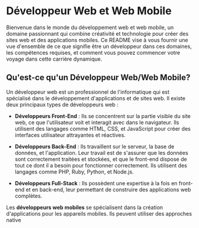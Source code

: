 # Développeur Web et Web Mobile

Bienvenue dans le monde du développement web et web mobile, un domaine passionnant qui combine créativité et technologie pour créer des sites web et des applications mobiles. Ce README vise à vous fournir une vue d'ensemble de ce que signifie être un développeur dans ces domaines, les compétences requises, et comment vous pouvez commencer votre voyage dans cette carrière dynamique.

## Qu'est-ce qu'un Développeur Web/Web Mobile?

Un développeur web est un professionnel de l'informatique qui est spécialisé dans le développement d'applications et de sites web. Il existe deux principaux types de développeurs web :

- **Développeurs Front-End** : Ils se concentrent sur la partie visible du site web, ce que l'utilisateur voit et interagit avec dans le navigateur. Ils utilisent des langages comme HTML, CSS, et JavaScript pour créer des interfaces utilisateur attrayantes et réactives.

- **Développeurs Back-End** : Ils travaillent sur le serveur, la base de données, et l'application. Leur travail est de s'assurer que les données sont correctement traitées et stockées, et que le front-end dispose de tout ce dont il a besoin pour fonctionner correctement. Ils utilisent des langages comme PHP, Ruby, Python, et Node.js.

- **Développeurs Full-Stack** : Ils possèdent une expertise à la fois en front-end et en back-end, leur permettant de construire des applications web complètes.

Les **développeurs web mobiles** se spécialisent dans la création d'applications pour les appareils mobiles. Ils peuvent utiliser des approches native